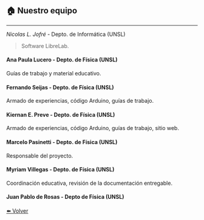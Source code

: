 ## 🏠️ Nuestro equipo

---

*Nicolas L. Jofré*    - Depto. de Informática (UNSL)

> Software LibreLab.


#### Ana Paula Lucero    - Depto. de Física (UNSL)

Guías de trabajo y material educativo.


#### Fernando Seijas    - Depto. de Física (UNSL)

Armado de experiencias, código Arduino, guías de trabajo.

#### Kiernan E. Preve    - Depto. de Física (UNSL)

Armado de experiencias, código Arduino, guías de trabajo, sitio web.

#### Marcelo Pasinetti    - Depto. de Física (UNSL)

Responsable del proyecto.

#### Myriam Villegas    - Depto. de Física (UNSL)

Coordinación educativa, revisión de la documentación entregable.

#### Juan Pablo de Rosas    - Depto de Física (UNSL)





[⬅️ Volver](./)
